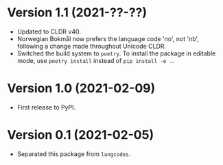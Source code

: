 # Version 1.1 (2021-??-??)

- Updated to CLDR v40.
- Norwegian Bokmål now prefers the language code 'no', not 'nb', following a change made throughout Unicode CLDR.
- Switched the build system to `poetry`. To install the package in editable mode, use `poetry install` instead of `pip install -e .`.

# Version 1.0 (2021-02-09)

- First release to PyPI.

# Version 0.1 (2021-02-05)

- Separated this package from `langcodes`.
